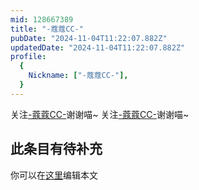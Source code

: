 ```yaml
---
mid: 128667389
title: "-蔻蔻CC-"
pubDate: "2024-11-04T11:22:07.882Z"
updatedDate: "2024-11-04T11:22:07.882Z"
profile:
  {
    Nickname: ["-蔻蔻CC-"],
  }
---
```


关注[-蔻蔻CC-](https://space.bilibili.com/128667389)谢谢喵~ 关注[-蔻蔻CC-](https://space.bilibili.com/128667389)谢谢喵~

## 此条目有待补充
你可以在[这里](https://github.com/Yuhanawa/VTuber.ICU-Content/edit/master/v/-蔻蔻CC-/index.md)编辑本文
